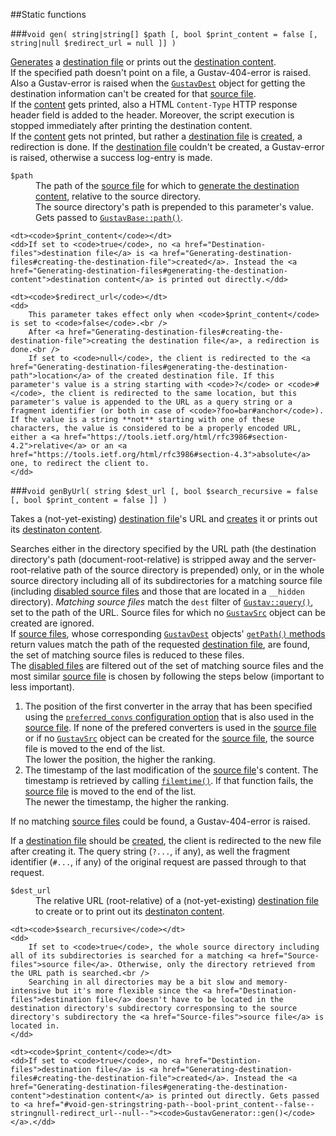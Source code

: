 ##Static functions

###`void gen( string|string[] $path [, bool $print_content = false [, string|null $redirect_url = null ]] )`

[Generates](Generating-destination-files) a [destination file](Destination-files) or prints out the [destination content](Generating-destination-files#generating-the-destination-content).  
If the specified path doesn't point on a file, a Gustav-404-error is raised. Also a Gustav-error is raised when the [`GustavDest`](API#gustavdest) object for getting the destination information can't be created for that [source file](Source-files).  
If the [content](Generating-destination-files#generating-the-destination-content) gets printed, also a HTML `Content-Type` HTTP response header field is added to the header. Moreover, the script execution is stopped immediately after printing the destination content.  
If the [content](Generating-destination-files#generating-the-destination-content) gets not printed, but rather a [destination file](Destination-files) is [created](Generating-destination-files#creating-the-destination-file), a redirection is done. If the [destination file](Destination-files) couldn't be created, a Gustav-error is raised, otherwise a success log-entry is made.
     
<dl>
    <dt><code>$path</code></dt>
    <dd>
        The path of the <a href="Source-files">source file</a> for which to <a href="Generating-destination-files#generating-the-destination-content">generate the destination content</a>, relative to the source directory.<br />
        The source directory's path is prepended to this parameter's value. Gets passed to <a href="Private-API%3a-GustavBase#string-path-stringstring-path_segment--stringstring-path_segment--stringstring---"><code>GustavBase::path()</code></a>.
    </dd>
    
    <dt><code>$print_content</code></dt>
    <dd>If set to <code>true</code>, no <a href="Destination-files">destination file</a> is <a href="Generating-destination-files#creating-the-destination-file">created</a>. Instead the <a href="Generating-destination-files#generating-the-destination-content">destination content</a> is printed out directly.</dd>
    
    <dt><code>$redirect_url</code></dt>
    <dd>
        This parameter takes effect only when <code>$print_content</code> is set to <code>false</code>.<br />
        After <a href="Generating-destination-files#creating-the-destination-file">creating the destination file</a>, a redirection is done.<br />
        If set to <code>null</code>, the client is redirected to the <a href="Generating-destination-files#generating-the-destination-path">location</a> of the created destination file. If this parameter's value is a string starting with <code>?</code> or <code>#</code>, the client is redirected to the same location, but this parameter's value is appended to the URL as a query string or a fragment identifier (or both in case of <code>?foo=bar#anchor</code>). If the value is a string **not** starting with one of these characters, the value is considered to be a properly encoded URL, either a <a href="https://tools.ietf.org/html/rfc3986#section-4.2">relative</a> or an <a href="https://tools.ietf.org/html/rfc3986#section-4.3">absolute</a> one, to redirect the client to.
    </dd>
</dl>

###`void genByUrl( string $dest_url [, bool $search_recursive = false [, bool $print_content = false ]] )`

Takes a (not-yet-existing) [destination file](Destination-files)'s URL and [creates](Generating-destination-files#creating-the-destination-file) it or prints out its [destinaton content](Generating-destination-files#generating-the-destination-content).

Searches either in the directory specified by the URL path (the destination directory's path (document-root-relative) is stripped away and the server-root-relative path of the source directory is prepended) only, or in the whole source directory including all of its subdirectories for a matching source file (including [disabled source files](Disabled-source-files) and those that are located in a `__hidden` directory). *Matching source files* match the `dest` filter of [`Gustav::query()`](Public-API%3a-Gustav#string-query--stringstring-src_directory----bool-recursive--true--arraynull-filters--null--int-filters_operator--gustavfilter_and--int-order_by--gustavorder_pub--int-min_match_score--0--bool-include_disabled--false--include_hidden_directory--false--), set to the path of the URL. Source files for which no [`GustavSrc`](API#gustavsrc) object can be created are ignored.  
If [source files](Source-files), whose corresponding [`GustavDest`](API#gustavdest) objects' [`getPath()` methods](Public-API%3a-GustavDest#string-getpath) return values match the path of the requested [destination file](Destination-files), are found, the set of matching source files is reduced to these files.  
The [disabled files](Disabled-source-files) are filtered out of the set of matching source files and the most similar [source file](Source-files) is chosen by following the steps below (important to less important).

1.  The position of the first converter in the array that has been specified using the [`preferred_convs` configuration option](Gustav-configuration#string-preferred_convs--) that is also used in the [source file](Source-files). If none of the prefered converters is used in the [source file](Source-files) or if no [`GustavSrc`](API#gustavsrc) object can be created for the [source file](Source-files), the source file is moved to the end of the list.  
    The lower the position, the higher the ranking.
2.  The timestamp of the last modification of the [source file](Source-files)'s content. The timestamp is retrieved by calling [`filemtime()`](http://php.net/manual/en/function.filemtime.php). If that function fails, the [source file](Source-files) is moved to the end of the list.  
    The newer the timestamp, the higher the ranking.

If no matching [source files](Source-files) could be found, a Gustav-404-error is raised.

If a [destination file](Destintion-files) should be [created](Generating-destination-files#creating-the-destination-file), the client is redirected to the new file after creating it. The query string (`?...`, if any), as well the fragment identifier (`#...`, if any) of the original request are passed through to that request.

<dl>
    <dt><code>$dest_url</code></dt>
    <dd>The relative URL (root-relative) of a (not-yet-existing) <a href="Destintion-files">destination file</a> to create or to print out its <a href="Generating-destination-files#generating-the-destination-content">destinaton content</a>.</dd>
    
    <dt><code>$search_recursive</code></dt>
    <dd>
        If set to <code>true</code>, the whole source directory including all of its subdirectories is searched for a matching <a href="Source-files">source file</a>. Otherwise, only the directory retrieved from the URL path is searched.<br />
        Searching in all directories may be a bit slow and memory-intensive but it's more flexible since the <a href="Destination-files">destination file</a> doesn't have to be located in the destination directory's subdirectory corresponsing to the source directory's subdirectory the <a href="Source-files">source file</a> is located in.
    </dd>
    
    <dt><code>$print_content</code></dt>
    <dd>If set to <code>true</code>, no <a href="Destintion-files">destination file</a> is <a href="Generating-destination-files#creating-the-destination-file">created</a>. Instead the <a href="Generating-destination-files#generating-the-destination-content">destination content</a> is printed out directly. Gets passed to <a href="#void-gen-stringstring-path--bool-print_content--false--stringnull-redirect_url--null--"><code>GustavGenerator::gen()</code></a>.</dd>
</dl>